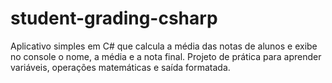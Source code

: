 # student-grading-csharp
Aplicativo simples em C# que calcula a média das notas de alunos e exibe no console o nome, a média e a nota final. Projeto de prática para aprender variáveis, operações matemáticas e saída formatada.
